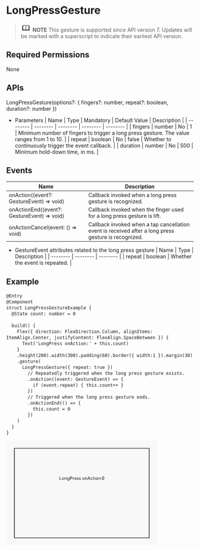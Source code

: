 # LongPressGesture


> ![icon-note.gif](public_sys-resources/icon-note.gif) **NOTE**
> This gesture is supported since API version 7. Updates will be marked with a superscript to indicate their earliest API version.


## Required Permissions

None


## APIs

LongPressGesture(options?: { fingers?: number, repeat?: boolean, duration?: number })

- Parameters
    | Name | Type | Mandatory | Default Value | Description |
  | -------- | -------- | -------- | -------- | -------- |
  | fingers | number | No | 1 | Minimum number of fingers to trigger a long press gesture. The value ranges from 1 to 10. |
  | repeat | boolean | No | false | Whether to continuously trigger the event callback. |
  | duration | number | No | 500 | Minimum hold-down time, in ms. |


## Events

| Name | Description |
| -------- | -------- |
| onAction((event?: GestureEvent) =&gt; void) | Callback invoked when a long press gesture is recognized. |
| onActionEnd((event?: GestureEvent) =&gt; void) | Callback invoked when the finger used for a long press gesture is lift. |
| onActionCancel(event: () =&gt; void) | Callback invoked when a tap cancellation event is received after a long press gesture is recognized. |

- GestureEvent attributes related to the long press gesture
    | Name | Type | Description |
  | -------- | -------- | -------- |
  | repeat | boolean | Whether the event is repeated. |


## Example


```
@Entry
@Component
struct LongPressGestureExample {
  @State count: number = 0

  build() {
    Flex({ direction: FlexDirection.Column, alignItems: ItemAlign.Center, justifyContent: FlexAlign.SpaceBetween }) {
      Text('LongPress onAction:' + this.count)
    }
    .height(200).width(300).padding(60).border({ width:1 }).margin(30)
    .gesture(
      LongPressGesture({ repeat: true })
        // Repeatedly triggered when the long press gesture exists.
        .onAction((event: GestureEvent) => {
          if (event.repeat) { this.count++ }
        })
        // Triggered when the long press gesture ends.
        .onActionEnd(() => {
          this.count = 0
        })
    )
  }
}
```

![en-us_image_0000001257058425](figures/en-us_image_0000001257058425.gif)
